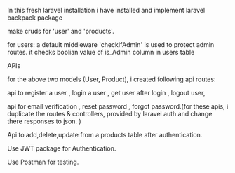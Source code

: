 
In this fresh laravel installation i have installed and implement laravel backpack package 

make cruds for 'user' and 'products'.

for users: 
a default middleware 'checkIfAdmin' is used to protect admin routes.
it checks boolian value of is_Admin column in users table


APIs

for the above two models (User, Product), i created following api routes:

api to register a user , login a user ,  get user after login , logout user,

api for email verification , reset password , forgot password.(for these apis, i duplicate the routes & controllers, provided by laravel auth and change there responses to json. )

Api to add,delete,update from a products table after authentication.

Use JWT package for Authentication.
 
Use Postman for testing.

